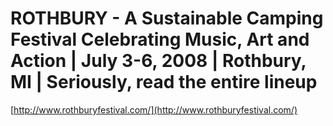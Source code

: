<!--
id: 27028796
link: http://tumblr.atmos.org/post/27028796/rothbury-a-sustainable-camping-festival-celebrating
slug: rothbury-a-sustainable-camping-festival-celebrating
date: Fri Feb 22 2008 13:03:30 GMT-0800 (PST)
publish: 2008-02-022
tags: 
title: ROTHBURY - A Sustainable Camping Festival Celebrating Music, Art and Action  | July 3-6, 2008 | Rothbury, MI | Seriously, read the entire lineup
-->


ROTHBURY - A Sustainable Camping Festival Celebrating Music, Art and Action  | July 3-6, 2008 | Rothbury, MI | Seriously, read the entire lineup
================================================================================================================================================

[http://www.rothburyfestival.com/](http://www.rothburyfestival.com/)

